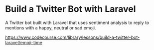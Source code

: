 # Build a Twitter Bot with Laravel

A Twitter bot built with Laravel that uses sentiment analysis to reply to mentions with a happy, neutral or sad emoji.

https://www.codecourse.com/library/lessons/build-a-twitter-bot-laravel/emoji-time
